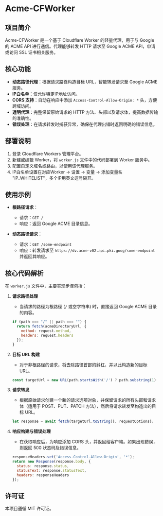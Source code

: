 # Acme-CFWorker

## 项目简介
Acme-CFWorker 是一个基于 Cloudflare Worker 的轻量代理，用于与 Google 的 ACME API 进行通信。代理能够转发 HTTP 请求至 Google ACME API，申请或访问 SSL 证书相关服务。

## 核心功能
- **动态路径代理**：根据请求路径构造目标 URL，智能转发请求至 Google ACME 服务。
- **IP白名单**：仅允许特定IP地址访问。
- **CORS 支持**：自动在响应中添加 `Access-Control-Allow-Origin: *` 头，方便跨域访问。
- **透明代理**：完整保留原始请求的 HTTP 方法、头部以及请求体，提高数据传输的准确性。
- **错误处理**：在请求转发时捕获异常，确保在代理出错时返回明确的错误信息。

## 部署说明
1. 登录 Cloudflare Workers 管理平台。
2. 新建或编辑 Worker，将 `worker.js` 文件中的代码部署到 Worker 服务中。
3. 配置自定义域名或路由，以使用该代理服务。
4. IP白名单设置在对应Worker -> 设置 -> 变量 -> 添加变量名 "IP_WHITELIST"，多个IP用英文逗号隔开。

## 使用示例
- **根路径请求**：
  - 请求：`GET /`
  - 响应：返回 Google ACME 目录信息。
  
- **动态路径请求**：
  - 请求：`GET /some-endpoint`
  - 响应：转发请求至 `https://dv.acme-v02.api.pki.goog/some-endpoint` 并返回其响应。

## 核心代码解析
在 `worker.js` 文件中，主要实现步骤包括：

1. **请求路径处理**
   - 当请求的路径为根路径 (`/` 或空字符串) 时，直接返回 Google ACME 目录的内容。
   ```javascript
   if (path === "/" || path === "") {
     return fetch(acmeDirectoryUrl, {
       method: request.method,
       headers: request.headers
     });
   }
   ```

2. **目标 URL 构建**
   - 对于非根路径的请求，将去除路径首部的斜杠，并以此构造新的目标 URL。
   ```javascript
   const targetUrl = new URL(path.startsWith('/') ? path.substring(1) : path, 'https://dv.acme-v02.api.pki.goog/');
   ```

3. **请求转发**
   - 根据原始请求创建一个新的请求选项对象，并保留请求的所有头部和请求体（适用于 POST、PUT、PATCH 方法），然后将请求转发至构造出的目标 URL。
   ```javascript
   let response = await fetch(targetUrl.toString(), requestOptions);
   ```

4. **响应构建与错误处理**
   - 在获取响应后，为响应添加 CORS 头，并返回给客户端。如果出现错误，则返回 500 状态码及错误信息。
   ```javascript
   responseHeaders.set('Access-Control-Allow-Origin', '*');
   return new Response(response.body, {
     status: response.status,
     statusText: response.statusText,
     headers: responseHeaders
   });
   ```

## 许可证
本项目遵循 MIT 许可证。